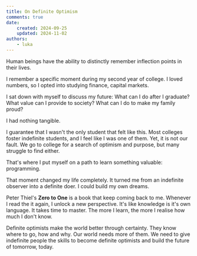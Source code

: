 ```yaml
---
title: On Definite Optimism
comments: true
date:
    created: 2024-09-25
    updated: 2024-11-02
authors:
    - luka
---
```


Human beings have the ability to distinctly remember inflection points in their lives.

I remember a specific moment during my second year of college. I loved numbers, so I opted into studying finance, capital markets.

I sat down with myself to discuss my future: What can I do after I graduate? What value can I provide to society? What can I do to make my family proud?

I had nothing tangible.

I guarantee that I wasn't the only student that felt like this. Most colleges foster indefinite students, and I feel like I was one of them. Yet, it is not our fault. We go to college for a search of optimism and purpose, but many struggle to find either. 

That's where I put myself on a path to learn something valuable: programming.

That moment changed my life completely. It turned me from an indefinite observer into a definite doer. I could build my own dreams. 

Peter Thiel's **Zero to One** is a book that keep coming back to me. Whenever I read the it again, I unlock a new perspective. It's like knowledge is it's own language. It takes time to master. The more I learn, the more I realise how much I don't know. 

Definite optimists make the world better through certainty. They know where to go, how and why. Our world needs more of them. We need to give indefinite people the skills to become definite optimists and build the future of tomorrow, today.